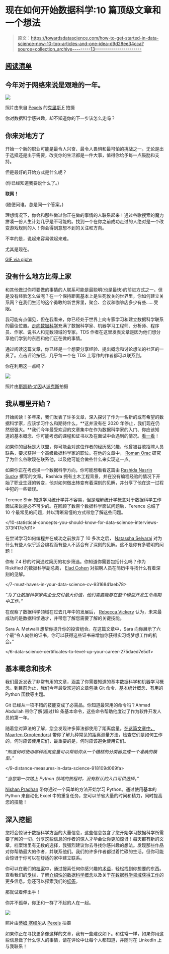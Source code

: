 # 现在如何开始数据科学:10 篇顶级文章和一个想法

> 原文：<https://towardsdatascience.com/how-to-get-started-in-data-science-now-10-top-articles-and-one-idea-d9d28ee34cca?source=collection_archive---------13----------------------->

## [阅读清单](https://towardsdatascience.com/tagged/tds-reading-lists)

## 今年对于网络来说是艰难的一年。

![](img/70cfc848124c404c4e371ccfc9527789.png)

照片由来自 [Pexels](https://www.pexels.com/photo/brown-goat-behind-fence-in-snowfall-3725002/?utm_content=attributionCopyText&utm_medium=referral&utm_source=pexels) 的[克里斯 F](https://www.pexels.com/@chris-f-38966?utm_content=attributionCopyText&utm_medium=referral&utm_source=pexels) 拍摄

你对数据科学感兴趣，却不知道你的下一步该怎么走吗？

## 你来对地方了

开始一个新的职业可能是最令人兴奋、最令人畏惧和最可怕的挑战之一。无论是出于选择还是出于需要，改变你的生活都是一件大事，值得你给予每一点鼓励和支持。

但是最好的开始方式是什么呢？

(你已经知道我要说什么了。)

**联网！**

(随便问谁。总是同一个答案。)

理想情况下，你会和那些做过你正在做的事情的人联系起来！通过谷歌搜索的魔力拼凑一份人生计划几乎是不可能的。找到一个在你之前成功走过的人绝对是一个改变游戏规则的人！你会得到意想不到的关注和方向。

不幸的是，说起来容易做起来难。

尤其是现在。

[GIF via giphy](https://giphy.com/gifs/alone-sherlock-benedict-cumberbatch-igOrIEzg2gCRO)

## 没有什么地方比得上家

和其他做过你将要做的事情的人联系可能是最聪明(也是最快)的前进方式之一。但是没有经验怎么做呢？在一个保持距离基本上是生死攸关的世界里，你如何建立关系网？在我们生活的这个勇敢的新世界里，聚会、会议和咖啡店多少有些……受限。

我可能有点偏见，但在我看来，你已经处于世界上向专家学习和建立数据科学联系的最佳位置。[走向数据科学](https://towardsdatascience.com/)充满了数据科学家、机器学习工程师、分析师、程序员、作家、说书人和无数领域的专家。TDS 作者在这里发表文章是因为他们想分享他们学到的东西和他们正在做的事情。

通过阅读这篇文章，你已经是一个想要分享经验、提出概念和讨论想法的社区的一员了。点击评论按钮，几乎每一个在 TDS 上写作的作者都可以联系到。

你在利用这一点吗？

![](img/aa11d05bf6a756fc166bd3d8a30d2ad7.png)

照片由[斯凯勒·尤因](https://www.pexels.com/@skyler-ewing-266953?utm_content=attributionCopyText&utm_medium=referral&utm_source=pexels)从[派克斯](https://www.pexels.com/photo/adult-chipmunk-standing-with-folded-paws-4596873/?utm_content=attributionCopyText&utm_medium=referral&utm_source=pexels)拍摄

## 我从哪里开始？

开始阅读！多年来，我们发表了许多文章，深入探讨了作为一名新的或有希望的数据科学家，应该学习什么和期待什么。**这并没有在 2020 年停止，我们现在仍然很强大。**我们今年最受欢迎的文章集中在作为数据科学家的入门、你应该知道的基本概念、你可能考虑的课程和证书以及在面试中会遇到的情况。[看一看](https://towardsdatascience.com/archive/2021)！

如果你的目标是大联盟，你可能会对这位作者的经历感兴趣，他曾被谷歌招聘人员联系，要求获得一个高级数据科学家的职位。在他的文章中， [Roman Orac](https://medium.com/u/68bf0657a0cd?source=post_page-----d9d28ee34cca--------------------------------) 研究了为什么谷歌现在联系他，以及他可能会做些什么来实现这一点。

</how-to-get-contacted-by-google-for-a-data-science-position-95b87f6683fd>  

如果你正在考虑换一个数据科学方向，你可能想看看这篇由 [Rashida Nasrin Sucky](https://medium.com/u/8a36b941a136?source=post_page-----d9d28ee34cca--------------------------------) 撰写的文章。Rashida 拥有土木工程背景，并在没有编程经验的情况下开始了职业生涯的转变，他对如何做出转变有着深刻的见解，并分享了他在这一过程中犯的一些错误。

</how-i-switched-to-data-science-f070d2b5954c>  

Terence Shin 知道学习统计学并不容易，但是理解统计学概念对于数据科学工作面试来说是必不可少的。在回顾了数百个数据科学面试问题后，Terence 总结了 10 个最常见的问题，并以清晰易懂的方式带您了解这些问题。

</10-statistical-concepts-you-should-know-for-data-science-interviews-373f417e7d11>  

在尝试学习如何编程并在成功之前放弃了 10 多次之后， [Natassha Selvaraj](https://medium.com/u/6a2ef1b1f09d?source=post_page-----d9d28ee34cca--------------------------------) 对为什么有些人似乎适合编程而有些人不适合有了深刻的见解。这不是你有多聪明的问题！

</finding-it-difficult-to-learn-programming-heres-why-639024be0a13>  

你有 7.4 秒的时间通过简历的初步筛选。你知道你需要包括什么吗？作为 Riskified 的数据科学副总裁， [Elad Cohen](https://medium.com/u/8bcfe8a3d8b?source=post_page-----d9d28ee34cca--------------------------------) 对招聘人员在简历中寻找什么有着深刻的见解。

</7-must-haves-in-your-data-science-cv-9316841aeb78>  

*“为了让数据科学家向企业交付最大价值，他们需要能够在整个模型开发生命周期中工作。”*

在观察了数据科学领域在过去几年中的发展后， [Rebecca Vickery](https://medium.com/u/8b7aca3e5b1c?source=post_page-----d9d28ee34cca--------------------------------) 认为，未来最成功的是数据科学通才，并带您了解您需要了解的关键技能。

</what-to-learn-to-become-a-data-scientist-in-2021-95970d4b3b17>  

Sara A. Metwalli 想帮你提升你的投资组合。在这篇文章中，Sara 向你展示了六个最“令人向往的证书，你可以获得这些证书来增加你获得实习或梦想工作的机会。”

</6-data-science-certificates-to-level-up-your-career-275daed7e5df>  

## 基本概念和技术

我们最近发表了非常有用的文章，涵盖了你需要知道的基本数据科学和机器学习概念。到目前为止，我们今年最受欢迎的文章包括 Git 命令、基本统计概念、有用的 Python 函数等主题。

Git 已经从一项不错的技能变成了必需品。你知道最常用的命令吗？Ahmad Abdullah 带你了解(超过)18 条基本命令，这些命令帮助他度过了作为软件开发人员的第一年。

</git-commands-cheat-sheet-software-developer-54f6aedc1c46>  

随着您对算法的了解，您会发现许多算法都使用了距离度量。[在这篇文章中，Maarten Grootendorst](https://medium.com/u/22405c3b2875?source=post_page-----d9d28ee34cca--------------------------------) 带你了解九种常见的距离测量方法，检查它们是如何工作的，何时应该使用它们，最重要的是，何时应该避免使用它们。

*“知道何时使用哪种距离度量可以帮助你从一个糟糕的分类器变成一个准确的模型。”*

</9-distance-measures-in-data-science-918109d069fa>  

*“当您第一次踏上 Python 领域的旅程时，没有默认的入口可供选择。”*

[Nishan Pradhan](https://medium.com/u/980d6bb4e347?source=post_page-----d9d28ee34cca--------------------------------) 带你通过一个简单的方法开始学习 Python。通过使用基本的 Python 来自动化 Excel 中的重复任务，您可以节省大量的时间和精力，同时提高您的技能！

</stylize-and-automate-your-excel-files-with-python-cab49b57b25a>  

## 深入挖掘

您将会惊讶于数据科学方面的大量信息，这些信息包含了您开始学习数据科学所需要了解的一切。分享这些信息的作者的惊人才华会让你更加惊讶！每天都有新的文章，档案馆里有无数的选择，我强烈建议你去寻找你感兴趣的想法。发现那些作品对你帮助最大的作者，并联系他们。我们的许多作者都过着忙碌的生活，但你可能会惊讶于你可以在舒适的家中建立联系。

你可以在我们的[档案](https://towardsdatascience.com/archive)中，通过搜索任何你感兴趣的[术语](/search?q=data%20scientist)，轻松找到你想要的东西。查看我们的[专栏](/our-columns-53501f74c86d)，了解[介绍性的数据科学概念](https://towardsdatascience.com/tagged/getting-started)以及关于[在数据科学领域获得工作](https://towardsdatascience.com/tagged/office-hours)的更多信息。您还可以探索我们的[标签](/our-tags-1d4f6b370db3)。

那就试着伸出手！

你并不孤单，你正和一群了不起的人在一起。

![](img/546acb508aa471cfc6be17e8d62a209e.png)

照片由[蒂姆·塞缪尔](https://www.pexels.com/@tim-samuel?utm_content=attributionCopyText&utm_medium=referral&utm_source=pexels)从 [Pexels](https://www.pexels.com/photo/people-holding-hands-together-closely-5845304/?utm_content=attributionCopyText&utm_medium=referral&utm_source=pexels) 拍摄

如果你正在寻找更多像这样的文章，我有一些建议如下。和往常一样，如果你用这些信息做了什么惊人的事情，请在评论中让每个人都知道，并随时在 LinkedIn 上与我联系！

</the-ultimate-guide-to-getting-started-in-data-science-234149684ef7>  </how-do-data-scientists-use-twitter-let-us-count-the-ways-50494e2a95c8>  </data-science-and-cultural-objects-50581f8d79f9> 